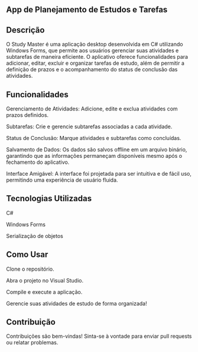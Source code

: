 <!-- Bem-vindo 🚀 -->

## App de Planejamento de Estudos e Tarefas

## Descrição

O Study Master é uma aplicação desktop desenvolvida em C# utilizando Windows Forms, que permite aos usuários gerenciar suas atividades e subtarefas de maneira eficiente. O aplicativo oferece funcionalidades para adicionar, editar, excluir e organizar tarefas de estudo, além de permitir a definição de prazos e o acompanhamento do status de conclusão das atividades.

## Funcionalidades

Gerenciamento de Atividades: Adicione, edite e exclua atividades com prazos definidos.

Subtarefas: Crie e gerencie subtarefas associadas a cada atividade.

Status de Conclusão: Marque atividades e subtarefas como concluídas.

Salvamento de Dados: Os dados são salvos offline em um arquivo binário, garantindo que as informações permaneçam disponíveis mesmo após o fechamento do aplicativo.

Interface Amigável: A interface foi projetada para ser intuitiva e de fácil uso, permitindo uma experiência de usuário fluida.

## Tecnologias Utilizadas

C#

Windows Forms

Serialização de objetos

## Como Usar

Clone o repositório.

Abra o projeto no Visual Studio.

Compile e execute a aplicação.

Gerencie suas atividades de estudo de forma organizada!

## Contribuição

Contribuições são bem-vindas! Sinta-se à vontade para enviar pull requests ou relatar problemas.
